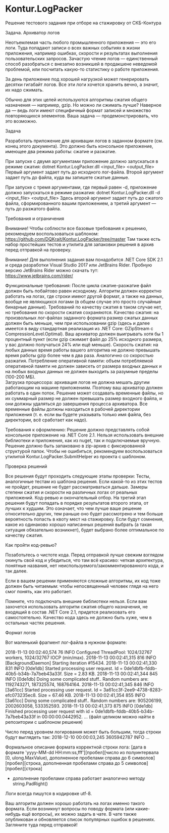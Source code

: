 # Kontur.LogPacker
Решение тестового задания при отборе на стажировку от СКБ-Контура

Задача.
Архиватор логов

Неотъемлемая часть любого промышленного приложения — это его логи. Туда попадают записи о всех важных событиях в жизни приложения, например ошибках, скорости и результатах выполнения пользовательских запросов. Зачастую чтение логов — единственный способ разобраться с внезапно возникшей в продакшене неведомой проблемой, или посчитать какую-то статистику о работе приложения.

За день приложение под хорошей нагрузкой может генерировать десятки гигабайт логов. Все эти логи хочется хранить вечно, а значит, их надо сжимать.

Обычно для этих целей используются алгоритмы сжатия общего назначения — например, gzip. Но можно ли сжимать лучше? Наверное да — ведь логи имеют специфичный формат записей и множество повторяющихся элементов. Ваша задача — продемонстрировать, что это возможно. 

Задача

Разработать приложение для архивации логов в заданном формате (см. конец этого документа). Это должно быть консольное приложение, имеющее два режима работы: сжатие и разжатие.

При запуске с двумя аргументами приложение должно запускаться в режиме сжатия:
dotnet Kontur.LogPacker.dll <input_file> <output_file>
Первый аргумент задает путь до исходного лог-файла. Второй аргумент задает путь до файла, куда вы запишете сжатые данные.

При запуске с тремя аргументами, где первый равен -d, приложение должно запускаться в режиме разжатия:
dotnet Kontur.LogPacker.dll -d <input_file> <output_file>
Здесь второй аргумент задает путь до сжатого файла, сформированного вашим приложением, а третий аргумент — путь до разжатого файла.

Требования и ограничения

Внимание! Чтобы соблюсти все базовые требования к решению, рекомендуем воспользоваться шаблоном: https://github.com/DQKrait/Kontur.LogPacker/tree/master
Там также есть набор простейших тестов и утилита для запаковки решения в архив перед отправкой на проверку.

Внимание! Для выполнения задания вам понадобится .NET Core SDK 2.1 и среда разработки Visual Studio 2017 или JetBrains Rider. Пробную версию JetBrains Rider можно скачать тут: https://www.jetbrains.com/rider/

Функциональные требования:
После цикла сжатие-разжатие файл должен быть побайтово равен исходному.
Алгоритм должен корректно работать на логах, где строки имеют другой формат, а также на данных, вообще не являющихся логами (в общем случае это просто случайные бинарные данные). Требований по качеству сжатия в таком случае нет, но требования по скорости сжатия сохраняются.
Качество сжатия: на произвольных лог-файлах заданного формата размер сжатых данных должен быть меньше, чем при использовании gzip (здесь и далее имеется в виду стандартная реализация из .NET Core: GZipStream с CompressionLevel.Optimal).
Ваш архиватор должен выигрывать хотя бы 1 процентный пункт (если gzip сжимает файл до 25% исходного размера, у вас должно получаться 24% или ещё меньше).
Скорость сжатия: на любых данных время работы вашего алгоритма не должно превышать время работы gzip более чем в два раза. Аналогично со скоростью разжатия.
Потребление оперативной памяти: объем потребляемой оперативной памяти не должен зависеть от размера входных данных и на любых входных данных не должен выходить за разумные пределы (100-200 МБ).  
Загрузка процессора: архивация логов не должна мешать другим работающим на машине приложениям. Поэтому ваш архиватор должен работать в один поток.
Решение может создавать временные файлы, но их суммарный размер не должен превышать размер входного файла, и они должны удаляться до завершения процесса архиватора.
Все временные файлы должны находиться в рабочей директории приложения (т. е. если вы будете указывать только имя файла, без директории, всё сработает как надо).

Требования к оформлению:
Решение должно представлять собой консольное приложение на .NET Core 2.1.
Нельзя использовать внешние библиотеки и приложения, как из nuget, так и подключаемые вручную.
Решение должно быть запаковано в zip-архив с фиксированной структурой папок. Чтобы не ошибиться, рекомендуем воспользоваться утилитой Kontur.LogPacker.SubmitHelper из проекта с шаблоном.

Проверка решений

Все решения будут проходить следующие этапы проверки:
Тесты, аналогичные тестам из шаблона решения. Если какой-то из этих тестов не пройдет, решение не будет рассматриваться дальше.
Замеры степени сжатия и скорости на различных логах от реальных приложений. 
Код-ревью и окончательный отбор. На третий этап решения будут попадать в порядке результатов второго этапа, от лучших к худшим. Это означает, что чем лучше ваше решение относительно других, тем раньше оно будет рассмотрено и тем больше вероятность попасть в квоту мест на стажировку.
Если будут сомнения, какое из одинаково хорошо написанных решений выбрать (а такая ситуация обязательно возникнет), будет выбрано более оптимальное по качеству сжатия.

Как пройти код-ревью?

Позаботьтесь о чистоте кода. Перед отправкой лучше свежим взглядом окинуть свой код и убедиться, что там всё красиво: четкая архитектура, понятные названия, нет неиспользуемого/закомментированного кода, и так далее.

Если в вашем решении применяются сложные алгоритмы, их код тоже должен быть читаемым: чтобы непосвященный человек глядя на него смог понять, как это работает.

Помните, что подключать внешние библиотеки нельзя. Если вам захочется использовать алгоритм сжатия общего назначения, не входящий в состав .NET Core 2.1, придется реализовать его самостоятельно. Качество кода здесь не должно быть хуже, чем в остальных частях решения.

Формат логов

Вот маленький фрагмент лог-файла в нужном формате:

2018-11-13 00:02:40,574 76     INFO  Configured ThreadPool: 1024/32767 workers, 1024/32767 IOCP (min/max).
2018-11-13 00:02:41,315 816    INFO  [BackgroundDaemon] Starting iteration #15434.
2018-11-13 00:02:41,330 831    INFO  [0de1db] Started processing user request. Id = 0de1dbfb-fddb-40b5-b34b-7a7beb43a33f. Size = 2.83 KB.
2018-11-13 00:02:41,344 845    INFO  [0de1db] Doing some complicated stuff.. Random numbers are: 1192743271, 187325574, 168764164.
2018-11-13 00:02:41,345 846    INFO  [3a61cc] Started processing user request. Id = 3a61cc3f-2ee9-4738-8283-efc073235ec8. Size = 67.46 KB.
2018-11-13 00:02:41,354 855    INFO  [3a61cc] Doing some complicated stuff.. Random numbers are: 905206199, 2002603058, 533352593.
2018-11-13 00:02:41,373 875    INFO  [0de1db] Finished processing user request with id = 0de1dbfb-fddb-40b5-b34b-7a7beb43a33f in 00:00:00.0442952.
...
(файл целиком можно найти в репозитории с шаблоном решения)

Число перед уровнем логирования может быть большим, тогда строки будут выглядеть так:
2018-12-10 00:00:03,245 3605942787 INFO  ...

Формальное описание формата корректной строки лога:
[дата в формате 'yyyy-MM-dd HH:mm:ss,fff'][пробел][число из полуинтервала [0, ulong.MaxValue), дополненное пробелами справа до 6 символов][пробел][строка, дополненная пробелами справа до 5 символов][пробел][строка]

* дополнение пробелами справа работает аналогично методу string.PadRight()


Логи всегда пишутся в кодировке utf-8.

Ваш алгоритм должен хорошо работать на логах именно такого формата. Если возникнут вопросы по поводу формата (или какие-нибудь ещё вопросы), их можно задать в чате.
В чате также опубликован и обновляется список популярных ошибок в решениях. Загляните туда перед отправкой!



